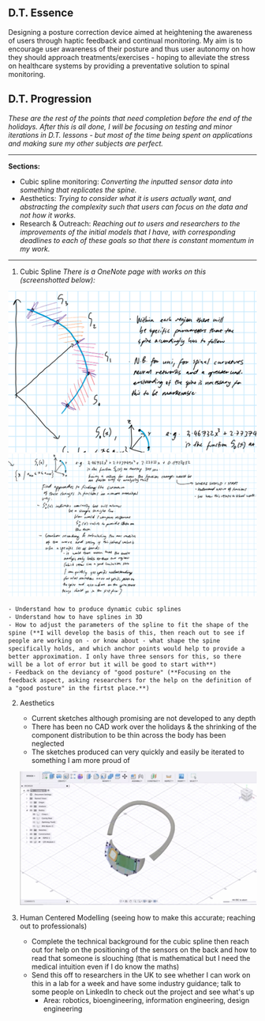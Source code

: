 ## D.T. Essence
Designing a posture correction device aimed at heightening the awareness of users through haptic feedback and continual monitoring. My aim is to encourage user awareness of their posture and thus user autonomy on how they should approach treatments/exercises - hoping to alleviate the stress on healthcare systems by providing a preventative solution to spinal monitoring. 

## D.T. Progression 
*These are the rest of the points that need completion before the end of the holidays. After this is all done, I will be focusing on testing and minor iterations in D.T. lessons - but most of the time being spent on applications and making sure my other subjects are perfect.*

--------------

**Sections:**
- Cubic spline monitoring: *Converting the inputted sensor data into something that replicates the spine.*
- Aesthetics: *Trying to consider what it is users actually want, and abstracting the complexity such that users can focus on the data and not how it works.*
- Research & Outreach: *Reaching out to users and researchers to the improvements of the initial models that I have, with corresponding deadlines to each of these goals so that there is constant momentum in my work.*

--------------

1. Cubic Spline
*There is a OneNote page with works on this (screenshotted below):*


![alt text](image.png)
![alt text](image-1.png)

    - Understand how to produce dynamic cubic splines 
    - Understand how to have splines in 3D
    - How to adjust the parameters of the spline to fit the shape of the spine (**I will develop the basis of this, then reach out to see if people are working on - or know about - what shape the spine specifically holds, and which anchor points would help to provide a better approximation. I only have three sensors for this, so there will be a lot of error but it will be good to start with**)
    - Feedback on the deviancy of "good posture" (**Focusing on the feedback aspect, asking researchers for the help on the definition of a "good posture" in the firtst place.**)

2. Aesthetics 
    - Current sketches although promising are not developed to any depth
    - There has been no CAD work over the holidays & the shrinking of the component distribution to be thin across the body has been neglected
    - The sketches produced can very quickly and easily be iterated to something I am more proud of

    ![alt text](1000015913.png)
    
3. Human Centered Modelling (seeing how to make this accurate; reaching out to professionals)
    - Complete the technical background for the cubic spline then reach out for help on the positioning of the sensors on the back and how to read that someone is slouching (that is mathematical but I need the medical intuition even if I do know the maths)
    - Send this off to researchers in the UK to see whether I can work on this in a lab for a week and have some industry guidance; talk to some people on LinkedIn to check out the project and see what's up
        - Area: robotics, bioengineering, information engineering, design engineering